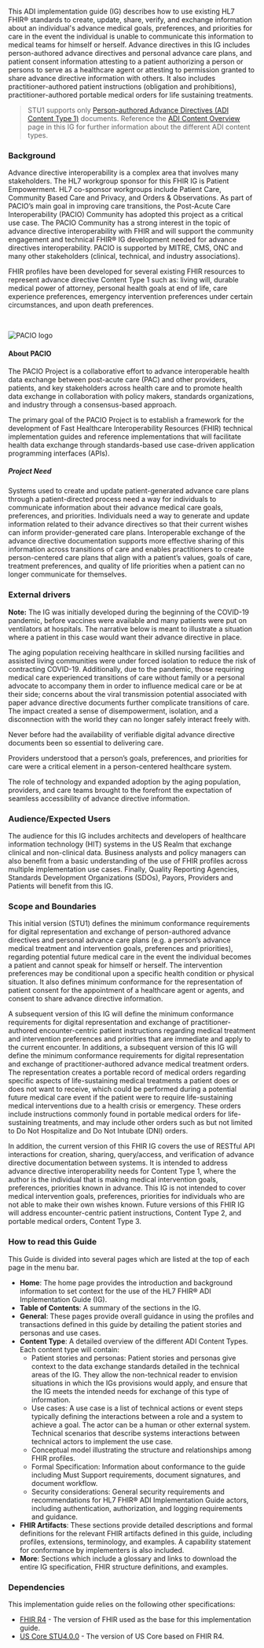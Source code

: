 This ADI implementation guide (IG) describes how to use existing HL7 FHIR® standards to create, update, share, verify, and exchange information about an individual's advance medical goals, preferences, and priorities for care in the event the individual is unable to communicate this information to medical teams for himself or herself. Advance directives in this IG includes person-authored advance directives and personal advance care plans, and patient consent information attesting to a patient authorizing a person or persons to serve as a healthcare agent or attesting to permission granted to share advance directive information with others. It also includes practitioner-authored patient instructions (obligation and prohibitions), practitioner-authored portable medical orders for life sustaining treatments.

<blockquote class="stu-note">
    <p>
    STU1 supports only <a href="./patient_stories_and_personas.html"> Person-authored Advance Directives (ADI Content Type 1)</a> documents. Reference the <a href="./content_type_overview.html">ADI Content Overview</a> page in this IG for further information about the different ADI content types.
    </p>
</blockquote>

### Background
<p>
Advance directive interoperability is a complex area that involves many stakeholders. The HL7 workgroup sponsor for this FHIR IG is Patient Empowerment. HL7 co-sponsor workgroups include Patient Care, Community Based Care and Privacy, and Orders & Observations. As part of PACIO’s main goal in improving care transitions, the Post-Acute Care Interoperability (PACIO) Community has adopted this project as a critical use case. The PACIO Community has a strong interest in the topic of advance directive interoperability with FHIR and will support the community engagement and technical FHIR® IG development needed for advance directives interoperability. PACIO is supported by MITRE, CMS, ONC and many other stakeholders (clinical, technical, and industry associations).
</p>
<p>
FHIR profiles have been developed for several existing FHIR resources to represent advance directive Content Type 1 such as: living will, durable medical power of attorney, personal health goals at end of life, care experience preferences, emergency intervention preferences under certain circumstances, and upon death preferences. 
</p>

<p>&nbsp;</p>

![PACIO logo](./pacio.png)

#### About PACIO
<p>
The PACIO Project is a collaborative effort to advance interoperable health data exchange between post-acute care (PAC) and other providers, patients, and key stakeholders across health care and to promote health data exchange in collaboration with policy makers, standards organizations, and industry through a consensus-based approach.
</p>
<p>
The primary goal of the PACIO Project is to establish a framework for the development of Fast Healthcare Interoperability Resources (FHIR) technical implementation guides and reference implementations that will facilitate health data exchange through standards-based use case-driven application programming interfaces (APIs).
</p>


##### Project Need
<p>
Systems used to create and update patient-generated advance care plans through a patient-directed process need a way for individuals to communicate information about their advance medical care goals, preferences, and priorities. Individuals need a way to generate and update information related to their advance directives so that their current wishes can inform provider-generated care plans. Interoperable exchange of the advance directive documentation supports more effective sharing of this information across transitions of care and enables practitioners to create person-centered care plans that align with a patient’s values, goals of care, treatment preferences, and quality of life priorities when a patient can no longer communicate for themselves.
</p>

### External drivers

**Note:** The IG was initially developed during the beginning of the COVID-19 pandemic, before vaccines were available and many patients were put on ventilators at hospitals. The narrative below is meant to illustrate a situation where a patient in this case would want their advance directive in place.

The aging population receiving healthcare in skilled nursing facilities and assisted living communities were under forced isolation to reduce the risk of contracting COVID-19. Additionally, due to the pandemic, those requiring medical care  experienced transitions of care without family or a personal advocate to accompany them in order to influence medical care or be at their side; concerns about the viral transmission potential associated with paper advance directive documents further complicate transitions of care. The impact created a sense of disempowerment, isolation, and a disconnection with the world they can no longer safely interact freely with.

<p>
Never before had the availability of verifiable digital advance directive documents been so essential to delivering care.
</p>
<p>
Providers understood that a person’s goals, preferences, and priorities for care were a critical element in a person-centered healthcare system.
</p>
<p>
The role of technology and expanded adoption by the aging population, providers, and care teams brought to the forefront the expectation of seamless accessibility of advance directive information.
</p>

### Audience/Expected Users
<p>
The audience for this IG includes architects and developers of healthcare information technology (HIT) systems in the US Realm that exchange clinical and non-clinical data. Business analysts and policy managers can also benefit from a basic understanding of the use of FHIR profiles across multiple implementation use cases. Finally, Quality Reporting Agencies, Standards Development Organizations (SDOs), Payors, Providers and Patients will benefit from this IG.
</p>

### Scope and Boundaries

This initial version (STU1) defines the minimum conformance requirements for digital representation and exchange of person-authored advance directives and personal advance care plans (e.g. a person’s advance medical treatment and intervention goals, preferences and priorities), regarding potential future medical care in the event the individual becomes a patient and cannot speak for himself or herself. The intervention preferences may be conditional upon a specific health condition or physical situation. It also defines minimum conformance for the representation of patient consent for the appointment of a healthcare agent or agents, and consent to share advance directive information.

A subsequent version of this IG will define the minimum conformance requirements for digital representation and exchange of practitioner-authored encounter-centric patient instructions regarding medical treatment and intervention preferences and priorities that are immediate and apply to the current encounter. In additions, a subsequent version of this IG will define the minimum conformance requirements for digital representation and exchange of practitioner-authored advance medical treatment orders. The representation creates a portable record of medical orders regarding specific aspects of life-sustaining medical treatments a patient does or does not want to receive, which could be performed during a potential future medical care event if the patient were to require life-sustaining medical interventions due to a health crisis or emergency. These orders include instructions commonly found in portable medical orders for life-sustaining treatments, and may include other orders such as but not limited to Do Not Hospitalize and Do Not Intubate (DNI) orders.

In addition, the current version of this FHIR IG covers the use of RESTful API interactions for creation, sharing, query/access, and verification of advance directive documentation between systems. It is intended to address advance directive interoperability needs for Content Type 1, where the author is the individual that is making medical intervention goals, preferences, priorities known in advance. This IG is not intended to cover medical intervention goals, preferences, priorities for individuals who are not able to make their own wishes known.
Future versions of this FHIR IG will address encounter-centric patient instructions, Content Type 2, and portable medical orders, Content Type 3.


### How to read this Guide
This Guide is divided into several pages which are listed at the top of each page in the menu bar.

* **Home**: The home page provides the introduction and background information to set context for the use of the HL7 FHIR® ADI Implementation Guide (IG).
* **Table of Contents**: A summary of the sections in the IG. 
* **General**: These pages provide overall guidance in using the profiles and transactions defined in this guide by detailing the patient stories and personas and use cases.
* **Content Type**: A detailed overview of the different ADI Content Types. Each content type will contain:
  * Patient stories and personas: Patient stories and personas give context to the data exchange standards detailed in the technical areas of the IG. They allow the non-technical reader to envision situations in which the IGs provisions would apply, and ensure that the IG meets the intended needs for exchange of this type of information.
  * Use cases: A use case is a list of technical actions or event steps typically defining the interactions between a role and a system to achieve a goal. The actor can be a human or other external system. Technical scenarios that describe systems interactions between technical actors to implement the use case.
  * Conceptual model illustrating the structure and relationships among FHIR profiles.
  * Formal Specification: Information about conformance to the guide including Must Support requirements, document signatures, and document workflow.
  * Security considerations: General security requirements and recommendations for HL7 FHIR® ADI Implementation Guide actors, including authentication, authorization, and logging requirements and guidance.
* **FHIR Artifacts**: These sections provide detailed descriptions and formal definitions for the relevant FHIR artifacts defined in this guide, including profiles, extensions, terminology, and examples. A capability statement for conformance by implementers is also included.
* **More**: Sections which include a glossary and links to download the entire IG specification, FHIR structure definitions, and examples.

### Dependencies
<p>This implementation guide relies on the following other specifications:</p>
<ul>
  <li><a href="http://hl7.org/fhir/R4/">FHIR R4</a> - The version of FHIR used as the base for this implementation guide.</li>
  <li><a href="https://hl7.org/fhir/us/core/STU4/index.html">US Core STU4.0.0</a> - The version of US Core based on FHIR R4.</li>
</ul>


